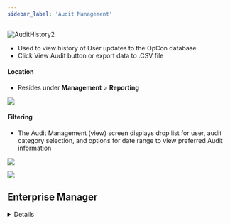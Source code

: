 ```yaml
---
sidebar_label: 'Audit Management'
---
```


![AuditHistory2](../static/imgbasic/AuditHistory2.png)

* Used to view history of User updates to the OpCon database
* Click View Audit button or export data to .CSV file

#### Location

* Resides under **Management** > **Reporting**

![](../static/imgbasic/AuditHistory.png)

#### Filtering

* The Audit Management (view) screen displays drop list for user, audit category selection, and options for date range to view preferred Audit information

![](../static/imgbasic/Columns.png)

![](../static/imgbasic/Categories.png)



## Enterprise Manager

<details>

![Picture295](../static/imgbasic/295.png)

![Picture296](../static/imgbasic/296.png)

### Transactions by User

![Picture297](../static/imgbasic/297.png)

### Transactions by Category

![Picture298](../static/imgbasic/298.png)

### Select a Date Range

![Picture299](../static/imgbasic/299.png)

### Audit Management Table

![Picture300](../static/imgbasic/300.png)

</details>